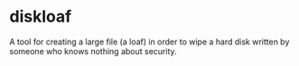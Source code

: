 # diskloaf

A tool for creating a large file (a loaf) in order to wipe a hard disk written by someone who knows nothing about security.